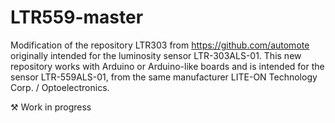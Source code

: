 # LTR559-master
Modification of the repository LTR303 from https://github.com/automote originally intended for the luminosity sensor LTR-303ALS-01.
This new repository works with Arduino or Arduino-like boards and is intended for the sensor LTR-559ALS-01, from the same manufacturer LITE-ON Technology Corp. / Optoelectronics.

⚒️ Work in progress
